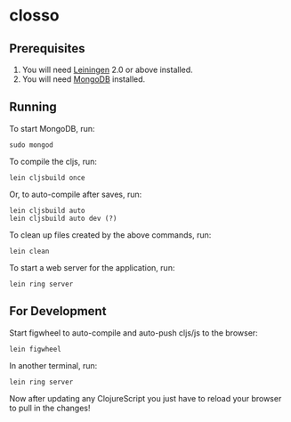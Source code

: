 # closso

<Description>

## Prerequisites

 1. You will need [Leiningen][1] 2.0 or above installed.
 2. You will need [MongoDB][2] installed.

[1]: https://github.com/technomancy/leiningen
[2]: https://www.mongodb.org/downloads

## Running

To start MongoDB, run:

    sudo mongod

To compile the cljs, run:

    lein cljsbuild once

Or, to auto-compile after saves, run:

    lein cljsbuild auto
    lein cljsbuild auto dev (?)

To clean up files created by the above commands, run:

    lein clean

To start a web server for the application, run:

    lein ring server

## For Development

Start figwheel to auto-compile and auto-push cljs/js to the browser:

    lein figwheel

In another terminal, run:

    lein ring server

Now after updating any ClojureScript you just have to reload your browser to
pull in the changes!
